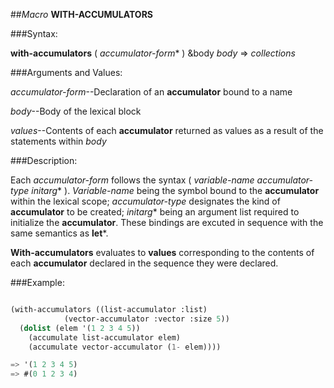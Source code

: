 ##*Macro* **WITH-ACCUMULATORS**

###Syntax:

**with-accumulators** ( *accumulator-form** ) &body *body* => *collections*

###Arguments and Values:

*accumulator-form*--Declaration of an **accumulator** bound to a name

*body*--Body of the lexical block

*values*--Contents of each **accumulator** returned as values as a result of the statements within *body*

###Description:

Each *accumulator-form* follows the syntax ( *variable-name* *accumulator-type* *initarg** ). *Variable-name* being the symbol bound to the **accumulator** within the lexical scope; *accumulator-type* designates the kind of **accumulator** to be created; *initarg** being an argument list required to initialize the **accumulator**. These bindings are excuted in sequence with the same semantics as **let***.

**With-accumulators** evaluates to **values** corresponding to the contents of each **accumulator** declared in the sequence they were declared.

###Example:

````lisp

(with-accumulators ((list-accumulator :list)
		    (vector-accumulator :vector :size 5))
  (dolist (elem '(1 2 3 4 5))
    (accumulate list-accumulator elem)
    (accumulate vector-accumulator (1- elem))))

=> '(1 2 3 4 5)
=> #(0 1 2 3 4)
````

